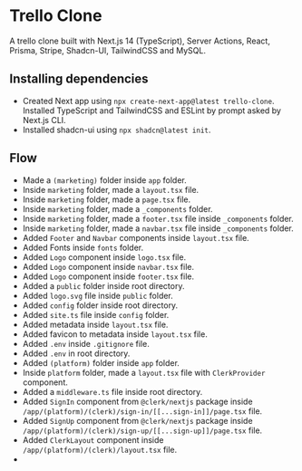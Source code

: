 # Trello Clone

A trello clone built with Next.js 14 (TypeScript), Server Actions, React, Prisma, Stripe, Shadcn-UI, TailwindCSS and MySQL.

## Installing dependencies

- Created Next app using `npx create-next-app@latest trello-clone`. Installed TypeScript and TailwindCSS and ESLint by prompt asked by Next.js CLI.
- Installed shadcn-ui using `npx shadcn@latest init`.

## Flow

- Made a `(marketing)` folder inside `app` folder.
- Inside `marketing` folder, made a `layout.tsx` file.
- Inside `marketing` folder, made a `page.tsx` file.
- Inside `marketing` folder, made a `_components` folder.
- Inside `marketing` folder, made a `footer.tsx` file inside `_components` folder.
- Inside `marketing` folder, made a `navbar.tsx` file inside `_components` folder.
- Added `Footer` and `Navbar` components inside `layout.tsx` file.
- Added Fonts inside `fonts` folder.
- Added `Logo` component inside `logo.tsx` file.
- Added `Logo` component inside `navbar.tsx` file.
- Added `Logo` component inside `footer.tsx` file.
- Added a `public` folder inside root directory.
- Added `logo.svg` file inside `public` folder.
- Added `config` folder inside root directory.
- Added `site.ts` file inside `config` folder.
- Added metadata inside `layout.tsx` file.
- Added favicon to metadata inside `layout.tsx` file.
- Added `.env` inside `.gitignore` file.
- Added `.env` in root directory.
- Added `(platform)` folder inside `app` folder.
- Inside `platform` folder, made a `layout.tsx` file with `ClerkProvider` component.
- Added a `middleware.ts` file inside root directory.
- Added `SignIn` component from `@clerk/nextjs` package inside `/app/(platform)/(clerk)/sign-in/[[...sign-in]]/page.tsx` file.
- Added `SignUp` component from `@clerk/nextjs` package inside `/app/(platform)/(clerk)/sign-up/[[...sign-up]]/page.tsx` file.
- Added `ClerkLayout` component inside `/app/(platform)/(clerk)/layout.tsx` file.
-

